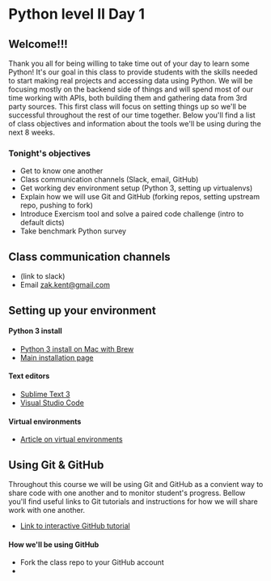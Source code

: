 # Python level II Day 1

## Welcome!!!
Thank you all for being willing to take time out of your day to learn some Python! It's our goal in this class to provide students with the skills needed to start making real projects and accessing data using Python. We will be focusing mostly on the backend side of things and will spend most of our time working with APIs, both building them and gathering data from 3rd party sources. This first class will focus on setting things up so we'll be successful throughout the rest of our time together. Below you'll find a list of class objectives and information about the tools we'll be using during the next 8 weeks.

### Tonight's objectives
* Get to know one another
* Class communication channels (Slack, email, GitHub)
* Get working dev environment setup (Python 3, setting up virtualenvs)
* Explain how we will use Git and GitHub (forking repos, setting upstream repo, pushing to fork)
* Introduce Exercism tool and solve a paired code challenge (intro to default dicts)
* Take benchmark Python survey

## Class communication channels
* (link to slack)
* Email zak.kent@gmail.com

## Setting up your environment

#### Python 3 install
* [Python 3 install on Mac with Brew](http://python-guide-pt-br.readthedocs.io/en/latest/starting/install3/osx/)
* [Main installation page](https://www.python.org/downloads/)

#### Text editors
* [Sublime Text 3](https://www.sublimetext.com/3)
* [Visual Studio Code](https://code.visualstudio.com/)

#### Virtual environments
* [Article on virtual environments](https://realpython.com/blog/python/python-virtual-environments-a-primer/)

## Using Git & GitHub
Throughout this course we will be using Git and GitHub as a convient way to share code with one another and to monitor student's progress. Bellow you'll find useful links to Git tutorials and instructions for how we will share work with one another. 

* [Link to interactive GitHub tutorial](https://try.github.io/levels/1/challenges/1)

#### How we'll be using GitHub
* Fork the class repo to your GitHub account
* 
